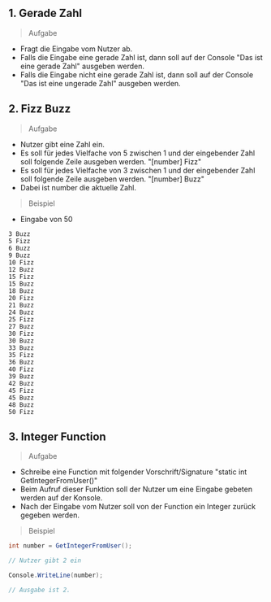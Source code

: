 ## 1. Gerade Zahl

> Aufgabe

* Fragt die Eingabe vom Nutzer ab.
* Falls die Eingabe eine gerade Zahl ist, dann soll auf der Console "Das ist eine gerade Zahl" ausgeben werden.
* Falls die Eingabe nicht eine gerade Zahl ist, dann soll auf der Console "Das ist eine ungerade Zahl" ausgeben werden.

## 2. Fizz Buzz

> Aufgabe

* Nutzer gibt eine Zahl ein. 
* Es soll für jedes Vielfache von 5 zwischen 1 und der eingebender Zahl soll folgende Zeile ausgeben werden. "[number] Fizz"
* Es soll für jedes Vielfache von 3 zwischen 1 und der eingebender Zahl soll folgende Zeile ausgeben werden. "[number] Buzz"
* Dabei ist number die aktuelle Zahl.

> Beispiel

* Eingabe von 50

```
3 Buzz
5 Fizz
6 Buzz
9 Buzz
10 Fizz
12 Buzz
15 Fizz
15 Buzz
18 Buzz 
20 Fizz
21 Buzz
24 Buzz
25 Fizz
27 Buzz
30 Fizz
30 Buzz
33 Buzz
35 Fizz
36 Buzz
40 Fizz
39 Buzz
42 Buzz
45 Fizz
45 Buzz
48 Buzz
50 Fizz
```

## 3. Integer Function

> Aufgabe

* Schreibe eine Function mit folgender Vorschrift/Signature "static int GetIntegerFromUser()"
* Beim Aufruf dieser Funktion soll der Nutzer um eine Eingabe gebeten werden auf der Konsole.
* Nach der Eingabe vom Nutzer soll von der Function ein Integer zurück gegeben werden.

> Beispiel

```C#
int number = GetIntegerFromUser();

// Nutzer gibt 2 ein

Console.WriteLine(number);

// Ausgabe ist 2.
```


